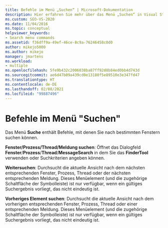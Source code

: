 ```yaml
---
title: Befehle im Menü „Suchen“ | Microsoft-Dokumentation
description: Hier erfahren Sie mehr über das Menü „Suchen“ in Visual Studio, das über Befehle zum Suchen nach bestimmten Fenstern verfügt. Verwenden Sie „Fenster suchen“, „Prozess suchen“, „Thread suchen“ oder „Meldung suchen“ sowie „Nächstes Element suchen“ und „Vorheriges Element suchen“.
ms.custom: SEO-VS-2020
ms.date: 11/04/2016
ms.topic: conceptual
helpviewer_keywords:
- Search menu commands
ms.assetid: f36dff9a-49ef-46ce-8c9a-76246458c0d0
author: mikejo5000
ms.author: mikejo
manager: jmartens
ms.workload:
- multiple
ms.openlocfilehash: 5fe9b432c2006038ba87ff92d8b84ed0bb4d743d
ms.sourcegitcommit: ae6d47b09a439cd0e13180f5e89510e3e347fd47
ms.translationtype: HT
ms.contentlocale: de-DE
ms.lasthandoff: 02/08/2021
ms.locfileid: "99887496"
---
```

# <a name="search-menu-commands"></a>Befehle im Menü "Suchen"
Das Menü **Suche** enthält Befehle, mit denen Sie nach bestimmten Fenstern suchen können.

 **Fenster/Prozess/Thread/Meldung suchen**: Öffnet das Dialogfeld **Fenster**/**Prozess**/**Thread**/**MessageSearch** in dem Sie das **FinderTool** verwenden oder Suchkriterien angeben können.

 **Weitersuchen**: Durchsucht die aktuelle Ansicht nach dem nächsten entsprechenden Fenster, Prozess, Thread oder der nächsten entsprechenden Meldung. Dieses Menüelement (und die zugehörige Schaltfläche der Symbolleiste) ist nur verfügbar, wenn ein gültiges Suchergebnis vorliegt, das nicht eindeutig ist.

 **Vorheriges Element suchen**: Durchsucht die aktuelle Ansicht nach dem vorherigen entsprechenden Fenster, Prozess, Thread oder einer entsprechenden Meldung. Dieses Menüelement (und die zugehörige Schaltfläche der Symbolleiste) ist nur verfügbar, wenn ein gültiges Suchergebnis vorliegt, das nicht eindeutig ist.